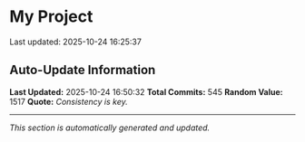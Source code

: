 # My Project


Last updated: 2025-10-24 16:25:37








































































































































































































































































































































































































































































































































































































































































































































































































































































































































































## Auto-Update Information

**Last Updated:** 2025-10-24 16:50:32
**Total Commits:** 545
**Random Value:** 1517
**Quote:** _Consistency is key._

---
_This section is automatically generated and updated._